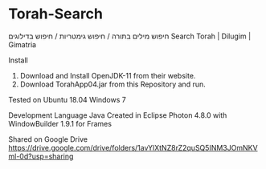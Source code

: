# Torah-Search
חיפוש מילים בתורה / חיפוש גימטריות / חיפוש בדילוגים
Search Torah | Dilugim | Gimatria

Install
1) Download and Install OpenJDK-11 from their website.
2) Download TorahApp04.jar from this Repository and run.

Tested on
Ubuntu 18.04
Windows 7

Development
Language Java
Created in Eclipse Photon 4.8.0 with WindowBuilder 1.9.1 for Frames

Shared on Google Drive https://drive.google.com/drive/folders/1avYlXtNZ8rZ2quSQ5INM3JOmNKVml-0d?usp=sharing

